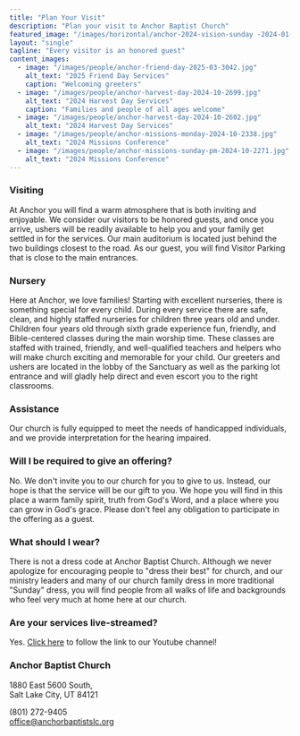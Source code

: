 ```yaml
---
title: "Plan Your Visit"
description: "Plan your visit to Anchor Baptist Church"
featured_image: "/images/horizontal/anchor-2024-vision-sunday -2024-01-1427.jpg"
layout: "single"
tagline: "Every visitor is an honored guest"
content_images:
  - image: "/images/people/anchor-friend-day-2025-03-3042.jpg"
    alt_text: "2025 Friend Day Services"
    caption: "Welcoming greeters"
  - image: "/images/people/anchor-harvest-day-2024-10-2699.jpg"
    alt_text: "2024 Harvest Day Services"
    caption: "Families and people of all ages welcome"
  - image: "/images/people/anchor-harvest-day-2024-10-2602.jpg"
    alt_text: "2024 Harvest Day Services"
  - image: "/images/people/anchor-missions-monday-2024-10-2338.jpg"
    alt_text: "2024 Missions Conference"
  - image: "/images/people/anchor-missions-sunday-pm-2024-10-2271.jpg"
    alt_text: "2024 Missions Conference"
---
```


### Visiting

At Anchor you will find a warm atmosphere that is both inviting and enjoyable. We consider our visitors to be honored guests, and once you arrive, ushers will be readily available to help you and your family get settled in for the services. Our main auditorium is located just behind the two buildings closest to the road. As our guest, you will find Visitor Parking that is close to the main entrances.

### Nursery

Here at Anchor, we love families! Starting with excellent nurseries, there is something special for every child. During every service there are safe, clean, and highly staffed nurseries for children three years old and under. Children four years old through sixth grade experience fun, friendly, and Bible-centered classes during the main worship time. These classes are staffed with trained, friendly, and well-qualified teachers and helpers who will make church exciting and memorable for your child. Our greeters and ushers are located in the lobby of the Sanctuary as well as the parking lot entrance and will gladly help direct and even escort you to the right classrooms.

### Assistance

Our church is fully equipped to meet the needs of handicapped individuals, and we provide interpretation for the hearing impaired.

### Will I be required to give an offering?

No. We don't invite you to our church for you to give to us. Instead, our hope is that the service will be our gift to you. We hope you will find in this place a warm family spirit, truth from God's Word, and a place where you can grow in God's grace. Please don't feel any obligation to participate in the offering as a guest.

### What should I wear?

There is not a dress code at Anchor Baptist Church. Although we never apologize for encouraging people to "dress their best" for church, and our ministry leaders and many of our church family dress in more traditional "Sunday" dress, you will find people from all walks of life and backgrounds who feel very much at home here at our church.

### Are your services live-streamed?

Yes. [Click here](https://www.youtube.com/@anchorbaptistchurchslc/streams) to follow the link to our Youtube channel!

### Anchor Baptist Church

1880 East 5600 South,  
Salt Lake City, UT 84121

(801) 272-9405  
office@anchorbaptistslc.org 